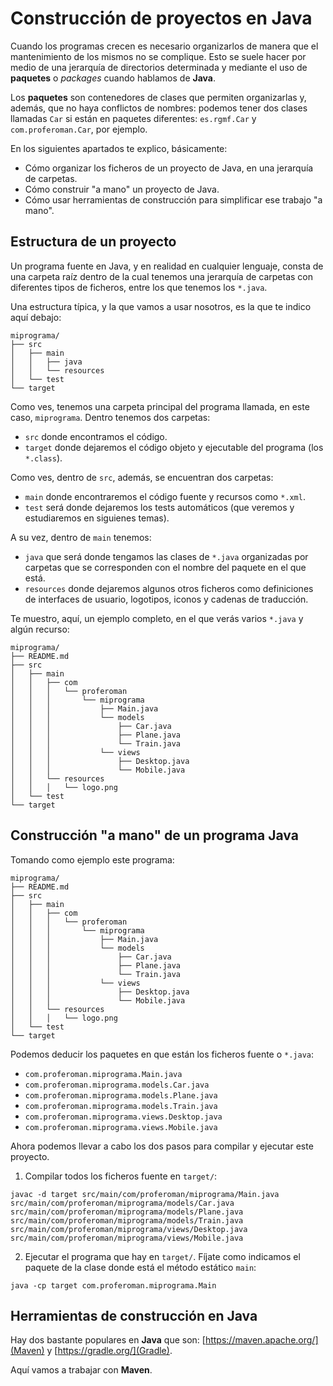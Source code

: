 # Construcción de proyectos en Java
Cuando los programas crecen es necesario organizarlos de manera que el mantenimiento de los mismos no se complique. Esto se suele hacer por medio de una jerarquía de directorios determinada y mediante el uso de **paquetes** o *packages* cuando hablamos de **Java**.

Los **paquetes** son contenedores de clases que permiten organizarlas y, además, que no haya conflictos de nombres: podemos tener dos clases llamadas `Car` si están en paquetes diferentes: `es.rgmf.Car` y `com.proferoman.Car`, por ejemplo.

En los siguientes apartados te explico, básicamente:

- Cómo organizar los ficheros de un proyecto de Java, en una jerarquía de carpetas.
- Cómo construir "a mano" un proyecto de Java.
- Cómo usar herramientas de construcción para simplificar ese trabajo "a mano".

## Estructura de un proyecto
Un programa fuente en Java, y en realidad en cualquier lenguaje, consta de una carpeta raíz dentro de la cual tenemos una jerarquía de carpetas con diferentes tipos de ficheros, entre los que tenemos los `*.java`.

Una estructura típica, y la que vamos a usar nosotros, es la que te indico aquí debajo:

```shell
miprograma/
├── src
│   ├── main
│   │   ├── java
│   │   └── resources
│   └── test
└── target
```

Como ves, tenemos una carpeta principal del programa llamada, en este caso, `miprograma`. Dentro tenemos dos carpetas:

- `src` donde encontramos el código.
- `target` donde dejaremos el código objeto y ejecutable del programa (los `*.class`).

Como ves, dentro de `src`, además, se encuentran dos carpetas:

- `main` donde encontraremos el código fuente y recursos como `*.xml`.
- `test` será donde dejaremos los tests automáticos (que veremos y estudiaremos en siguienes temas).

A su vez, dentro de `main` tenemos:

- `java` que será donde tengamos las clases de `*.java` organizadas por carpetas que se corresponden con el nombre del paquete en el que está.
- `resources` donde dejaremos algunos otros ficheros como definiciones de interfaces de usuario, logotipos, iconos y cadenas de traducción.

Te muestro, aquí, un ejemplo completo, en el que verás varios `*.java` y algún recurso:

```shell
miprograma/
├── README.md
├── src
│   ├── main
│   │   ├── com
│   │   │   └── proferoman
│   │   │       └── miprograma
│   │   │           ├── Main.java
│   │   │           └── models
│   │   │               ├── Car.java
│   │   │               ├── Plane.java
│   │   │               └── Train.java
│   │   │           └── views
│   │   │               ├── Desktop.java
│   │   │               └── Mobile.java
│   │   └── resources
│   │   │   └── logo.png
│   └── test
└── target
```

## Construcción "a mano" de un programa Java
Tomando como ejemplo este programa:

```shell
miprograma/
├── README.md
├── src
│   ├── main
│   │   ├── com
│   │   │   └── proferoman
│   │   │       └── miprograma
│   │   │           ├── Main.java
│   │   │           └── models
│   │   │               ├── Car.java
│   │   │               ├── Plane.java
│   │   │               └── Train.java
│   │   │           └── views
│   │   │               ├── Desktop.java
│   │   │               └── Mobile.java
│   │   └── resources
│   │   │   └── logo.png
│   └── test
└── target
```

Podemos deducir los paquetes en que están los ficheros fuente o `*.java`:

- `com.proferoman.miprograma.Main.java`
- `com.proferoman.miprograma.models.Car.java`
- `com.proferoman.miprograma.models.Plane.java`
- `com.proferoman.miprograma.models.Train.java`
- `com.proferoman.miprograma.views.Desktop.java`
- `com.proferoman.miprograma.views.Mobile.java`

Ahora podemos llevar a cabo los dos pasos para compilar y ejecutar este proyecto.

1. Compilar todos los ficheros fuente en `target/`:

```shell
javac -d target src/main/com/proferoman/miprograma/Main.java src/main/com/proferoman/miprograma/models/Car.java src/main/com/proferoman/miprograma/models/Plane.java src/main/com/proferoman/miprograma/models/Train.java src/main/com/proferoman/miprograma/views/Desktop.java src/main/com/proferoman/miprograma/views/Mobile.java
```

2. Ejecutar el programa que hay en `target/`. Fíjate como indicamos el paquete de la clase donde está el método estático `main`:

```shell
java -cp target com.proferoman.miprograma.Main
```

## Herramientas de construcción en Java
Hay dos bastante populares en **Java** que son: [https://maven.apache.org/](Maven) y [https://gradle.org/](Gradle).

Aquí vamos a trabajar con **Maven**.
